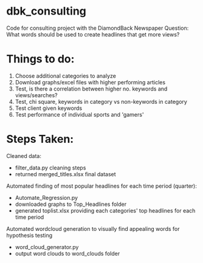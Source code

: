 # dbk_consulting
Code for consulting project with the DiamondBack Newspaper
Question: What words should be used to create headlines that get more views?

# Things to do:
1. Choose additional categories to analyze
2. Download graphs/excel files with higher performing articles
3. Test, is there a correlation between higher no. keywords and views/searches?
4. Test, chi square, keywords in category vs non-keywords in category
5. Test client given keywords
6. Test performance of individual sports and 'gamers'

# Steps Taken:

Cleaned data:
- filter_data.py cleaning steps
- returned merged_titles.xlsx final dataset

Automated finding of most popular headlines for each time period (quarter):
- Automate_Regression.py
- downloaded graphs to Top_Headlines folder
- generated toplist.xlsx providing each categories' top headlines for each time period

Automated wordcloud generation to visually find appealing words for hypothesis testing
- word_cloud_generator.py
- output word clouds to word_clouds folder
